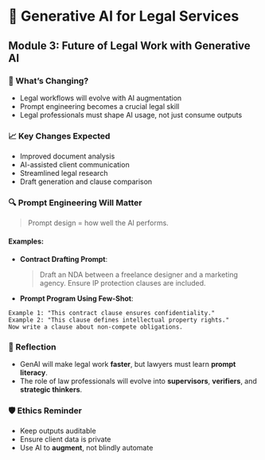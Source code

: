 # 📘 Generative AI for Legal Services
## Module 3: Future of Legal Work with Generative AI

### 🔮 What’s Changing?
- Legal workflows will evolve with AI augmentation
- Prompt engineering becomes a crucial legal skill
- Legal professionals must shape AI usage, not just consume outputs

### 📈 Key Changes Expected
- Improved document analysis
- AI-assisted client communication
- Streamlined legal research
- Draft generation and clause comparison

### 🔍 Prompt Engineering Will Matter
> Prompt design = how well the AI performs.

#### Examples:
- **Contract Drafting Prompt**:
  > Draft an NDA between a freelance designer and a marketing agency. Ensure IP protection clauses are included.

- **Prompt Program Using Few-Shot**:
```
Example 1: "This contract clause ensures confidentiality."
Example 2: "This clause defines intellectual property rights."
Now write a clause about non-compete obligations.
```

### 📣 Reflection
- GenAI will make legal work **faster**, but lawyers must learn **prompt literacy**.
- The role of law professionals will evolve into **supervisors**, **verifiers**, and **strategic thinkers**.


### 🛡️ Ethics Reminder
- Keep outputs auditable
- Ensure client data is private
- Use AI to **augment**, not blindly automate
